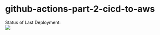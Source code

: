 # github-actions-part-2-cicd-to-aws


Status of Last Deployment:<br>
<img src="https://github.com/nekrasovdimitriy-spec/github-actions-part-2-cicd-to-aws/workflows/CI-CD-Pipeline-to-AWS-ElasticBeanstalk/badge.svg?branch=master"></br>
